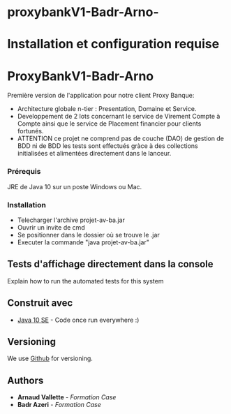# proxybankV1-Badr-Arno-


# Installation et configuration requise

# ProxyBankV1-Badr-Arno

Première version de l'application pour notre client Proxy Banque:
* Architecture globale n-tier : Presentation, Domaine et Service.
* Developpement de 2 lots concernant le service de Virement Compte à Compte
ainsi que le service de Placement financier pour clients fortunés.
* ATTENTION ce projet ne comprend pas de couche (DAO) de gestion de BDD ni de BDD
les tests sont effectués gràce à des collections initialisées et alimentées directement dans
le lanceur.

### Prérequis

JRE de Java 10 sur un poste Windows ou Mac.

### Installation

* Telecharger l'archive projet-av-ba.jar
* Ouvrir un invite de cmd
* Se positionner dans le dossier où se trouve le .jar
* Executer la commande "java projet-av-ba.jar"


## Tests d'affichage directement dans la console

Explain how to run the automated tests for this system


## Construit avec

* [Java 10 SE](https://docs.oracle.com/javase/10/) - Code once run everywhere :)


## Versioning

We use [Github](https://github.com/) for versioning.

## Authors
* **Arnaud Vallette** - *Formation Case*
* **Badr Azeri** - *Formation Case*

